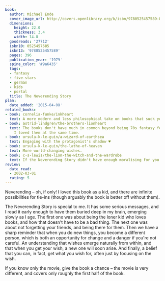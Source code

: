 ```yaml
---
book:
  author: Michael Ende
  cover_image_url: http://covers.openlibrary.org/b/isbn/9780525457589-L.jpg
  dimensions:
    height: 22.0
    thickness: 3.4
    width: 14.8
  goodreads: '27712'
  isbn10: 0525457585
  isbn13: '9780525457589'
  pages: 396
  publication_year: '1979'
  spine_color: '#9a6435'
  tags:
  - fantasy
  - five-stars
  - german
  - kids
  - portal
  title: The Neverending Story
plan:
  date_added: '2015-04-08'
related_books:
- book: cornelia-funke/inkheart
  text: A more modern and less philosophical take on books that suck you in.
- book: astrid-lindgren/the-brothers-lionheart
  text: The books don't have much in common beyond being 70s fantasy for kids, but
    I loved them at the same time.
- book: ursula-k-le-guin/a-wizard-of-earthsea
  text: Engaging with the protagonist's shadow ♥
- book: ursula-k-le-guin/the-lathe-of-heaven
  text: More world-changing wishes.
- book: c-s-lewis/the-lion-the-witch-and-the-wardrobe
  text: If the Neverending Story didn't have enough moralising for you.
review:
  date_read:
  - 2002-03-01
  rating: 5
---
```


Neverending – oh, if only! I loved this book as a kid, and there are infinite possibilities for tie-ins (though arguably
the book is better off without them).

The Neverending Story is special to me. It has some serious messages, and I read it early enough to have them buried
deep in my brain, emerging slowly as I age. The first one was about being the loner kid who loves books, and how that
doesn't have to be a bad thing. The next one was about not forgetting your friends, and being there for them. Then we
have a sharp reminder that when you do new things, you become a different person, which is both an opportunity for
change and a danger if you're not careful. An understanding that wishes emerge naturally from within, and that when you
get your wish, a new one will soon arise. And finally, a belief that you can, in fact, get what you wish for, often just
by focusing on the wish.

If you know only the movie, give the book a chance – the movie is very different, and covers only roughly the first half
of the book.
